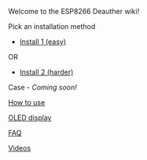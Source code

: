 Welcome to the ESP8266 Deauther wiki!

Pick an installation method 
* [Install 1 (easy)](https://github.com/spacehuhn/esp8266_deauther/wiki/Install-1)

OR

* [Install 2 (harder)](https://github.com/spacehuhn/esp8266_deauther/wiki/Install-2)

Case - _Coming soon!_

[How to use](https://github.com/spacehuhn/esp8266_deauther/wiki/How-to-use)

[OLED display](https://github.com/spacehuhn/esp8266_deauther/wiki/OLED-display)

[FAQ](https://github.com/spacehuhn/esp8266_deauther/wiki/FAQ)

[Videos](https://github.com/spacehuhn/esp8266_deauther/wiki/Videos)